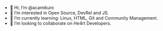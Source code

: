 - 👋 Hi, I’m @acamikuro
- 👀 I’m interested in Open Source, DevRel and JS.
- 🌱 I’m currently learning: Linux, HTML, Git and Community Management.
- 💞️ I’m looking to collaborate on He4rt Developers.

<!---
acamikuro/acamikuro is a ✨ special ✨ repository because its `README.md` (this file) appears on your GitHub profile.
You can click the Preview link to take a look at your changes.
--->
